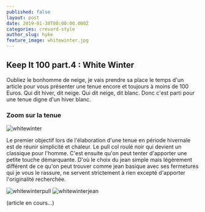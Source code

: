 ```yaml
---
published: false
layout: post
date: 2019-01-30T00:00:00.000Z
categories: crevard-style
author_slug: hyke
feature_image: whitewinter.jpg
---
```

## Keep It 100 part.4 : White Winter

Oubliez le bonhomme de neige, je vais prendre sa place le temps d'un article pour vous présenter une tenue encore et toujours à moins de 100 Euros. Qui dit hiver, dit neige. Qui dit neige, dit blanc. Donc c'est parti pour une tenue digne d'un hiver blanc.

### Zoom sur la tenue

![whitewinter]({{site.url}}/{{site.baseurl}}img/whitewinter.jpg)

Le premier objectif lors de l'élaboration d'une tenue en période hivernale est de réunir simplicité et chaleur. Le pull col roulé noir qui devient un classique pour l'homme. C'est ensuite qu'on peut tenter d'apporter une petite touche démarquante. D'où le choix du jean simple mais légèrement différent de ce qu'on peut trouver comme jean basique avec ses fermetures qui je vous le rassure, ne servent strictement à rien excepté d'apporter l'originalité recherchée.

![whitewinterpull]({{site.url}}/{{site.baseurl}}img/whitewinter_pull.jpg)
![whitewinterjean]({{site.url}}/{{site.baseurl}}img/whitewinter_jean.jpg)



(article en cours...)
